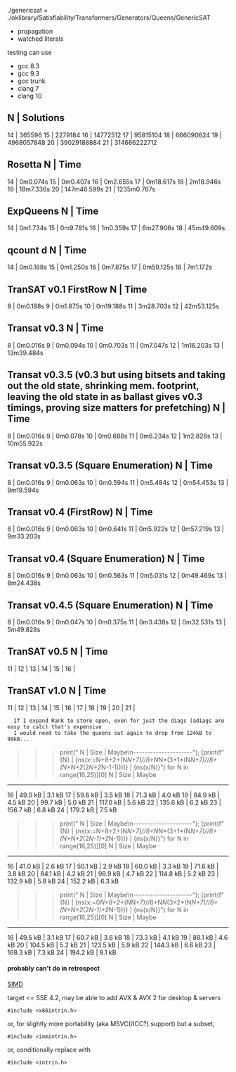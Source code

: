 ./genericsat = ./oklibrary/Satisfiability/Transformers/Generators/Queens/GenericSAT

- propagation
- watched literals


testing can use
- gcc 8.3
- gcc 9.3
- gcc trunk
- clang 7
- clang 10

 N | Solutions
------------------
14 | 365596
15 | 2279184
16 | 14772512
17 | 95815104
18 | 666090624
19 | 4968057848
20 | 39029188884
21 | 314666222712

Rosetta
 N | Time
-----------------
14 | 0m0.074s
15 | 0m0.407s
16 | 0m2.655s
17 | 0m18.617s
18 | 2m18.946s
19 | 18m7.336s
20 | 147m46.599s
21 | 1235m0.767s

ExpQueens
 N | Time
-----------------
14 | 0m1.734s
15 | 0m9.781s
16 | 1m0.359s
17 | 6m27.906s
18 | 45m49.609s

qcount d
 N | Time
-----------------
14 | 0m0.188s
15 | 0m1.250s
16 | 0m7.875s
17 | 0m59.125s
18 | 7m1.172s

TranSAT v0.1 FirstRow
 N | Time
-----------------
 8 | 0m0.188s
 9 | 0m1.875s
10 | 0m19.188s
11 | 3m28.703s
12 | 42m53.125s

Transat v0.3
 N | Time
-----------------
 8 | 0m0.016s
 9 | 0m0.094s
10 | 0m0.703s
11 | 0m7.047s
12 | 1m16.203s
13 | 13m39.484s

Transat v0.3.5 (v0.3 but using bitsets and taking out the old state, shrinking mem. footprint, leaving the old state in as ballast gives v0.3 timings, proving size matters for prefetching)
 N | Time
-----------------
 8 | 0m0.016s
 9 | 0m0.078s
10 | 0m0.688s
11 | 0m6.234s
12 | 1m2.828s
13 | 10m55.922s

Transat v0.3.5 (Square Enumeration)
 N | Time
-----------------
 8 | 0m0.016s
 9 | 0m0.063s
10 | 0m0.594s
11 | 0m5.484s
12 | 0m54.453s
13 | 9m19.594s

Transat v0.4 (FirstRow)
 N | Time
-----------------
 8 | 0m0.016s
 9 | 0m0.063s
10 | 0m0.641s
11 | 0m5.922s
12 | 0m57.219s
13 | 9m33.203s

Transat v0.4 (Square Enumeration)
 N | Time
-----------------
 8 | 0m0.016s
 9 | 0m0.063s
10 | 0m0.563s
11 | 0m5.031s
12 | 0m49.469s
13 | 8m24.438s

Transat v0.4.5 (Square Enumeration)
 N | Time
-----------------
 8 | 0m0.016s
 9 | 0m0.047s
10 | 0m0.375s
11 | 0m3.438s
12 | 0m32.531s
13 | 5m49.828s

TranSAT v0.5
 N | Time
-----------------
11 | 
12 | 
13 | 
14 | 
15 | 
16 | 

TranSAT v1.0
 N | Time
-----------------
11 | 
12 | 
13 | 
14 | 
15 | 
16 | 
17 | 
18 | 
19 | 
20 | 
21 | 


      If I expand Rank to store open, even for just the diags (adiags are easy to calc) that's expensive
      I would need to take the queens out again to drop from 124kB to 99kB...

>>> print(" N |  Size   | Maybe\n---------------------"); [print(f"{N} | {ns(x:=N+8+2+(N*N+7)//8+N*N*(3+1*(N*N+7)//8+(N+N+2*(2*N+2*N-1-1))))} | {ns(x/N)}") for N in range(16,25)][0]
 N |  Size   | Maybe
---------------------
16 | 49.0 kB | 3.1 kB
17 | 59.6 kB | 3.5 kB
18 | 71.3 kB | 4.0 kB
19 | 84.9 kB | 4.5 kB
20 | 99.7 kB | 5.0 kB
21 | 117.0 kB | 5.6 kB
22 | 135.6 kB | 6.2 kB
23 | 156.7 kB | 6.8 kB
24 | 179.2 kB | 7.5 kB
>>> print(" N |  Size   | Maybe\n---------------------"); [print(f"{N} | {ns(x:=N+8+2+(N*N+7)//8+N*N*(3+1*(N*N+7)//8+(N+N+2*(2*N-1)+2*N-1)))} | {ns(x/N)}") for N in range(16,25)][0]
 N |  Size   | Maybe
---------------------
16 | 41.0 kB | 2.6 kB
17 | 50.1 kB | 2.9 kB
18 | 60.0 kB | 3.3 kB
19 | 71.6 kB | 3.8 kB
20 | 84.1 kB | 4.2 kB
21 | 98.9 kB | 4.7 kB
22 | 114.8 kB | 5.2 kB
23 | 132.9 kB | 5.8 kB
24 | 152.2 kB | 6.3 kB
>>> print(" N |  Size   | Maybe\n---------------------"); [print(f"{N} | {ns(x:=0*N+8+2+(N*N+7)//8+N*N*(3+2*(N*N+7)//8+(N+N+2*(2*N-1)+2*N-1)))} | {ns(x/N)}") for N in range(16,25)][0]
 N |  Size   | Maybe
---------------------
16 | 49.5 kB | 3.1 kB
17 | 60.7 kB | 3.6 kB
18 | 73.3 kB | 4.1 kB
19 | 88.1 kB | 4.6 kB
20 | 104.5 kB | 5.2 kB
21 | 123.5 kB | 5.9 kB
22 | 144.3 kB | 6.6 kB
23 | 168.3 kB | 7.3 kB
24 | 194.2 kB | 8.1 kB




#### probably can't do in retrospect

[SIMD](https://software.intel.com/sites/landingpage/IntrinsicsGuide/)

target <= SSE 4.2, may be able to add AVX & AVX 2 for desktop & servers

    #include <x86intrin.h>

or, for slightly more portability (aka MSVC(/ICC?) support) but a subset,

    #include <immintrin.h>

or, conditionally replace with

    #include <intrin.h>
